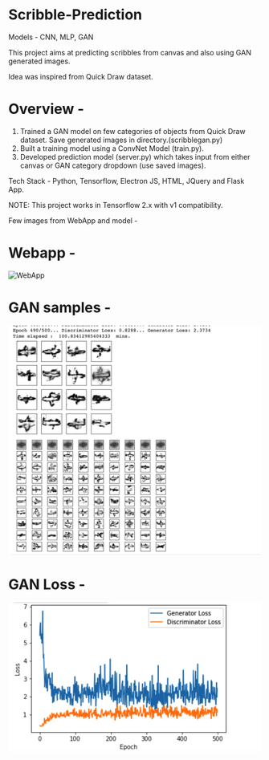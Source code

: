 # Scribble-Prediction

Models - CNN, MLP, GAN

This project aims at predicting scribbles from canvas and also using GAN generated images.

Idea was inspired from Quick Draw dataset.


# Overview - 
1. Trained a GAN model on few categories of objects from Quick Draw dataset. Save generated images in directory.(scribblegan.py)
2. Built a training model using a ConvNet Model (train.py).
3. Developed prediction model (server.py) which takes input from either canvas or GAN category dropdown (use saved images).


Tech Stack - Python, Tensorflow, Electron JS, HTML, JQuery and Flask App. 

NOTE: This project works in Tensorflow 2.x with v1 compatibility.


Few images from WebApp and model - 

# Webapp - 

![WebApp](https://github.com/rohanharode/Scribble-Prediction-CNN-GAN/blob/master/static/webapp.png)


# GAN samples -

![GAN-Sample](https://github.com/darklord0794/Scribble-Prediction-CNN-GAN-/blob/master/gan-final_chart.png)


# GAN Loss - 

![GAN-Loss](https://github.com/darklord0794/Scribble-Prediction-CNN-GAN-/blob/master/gan-loss.png)


